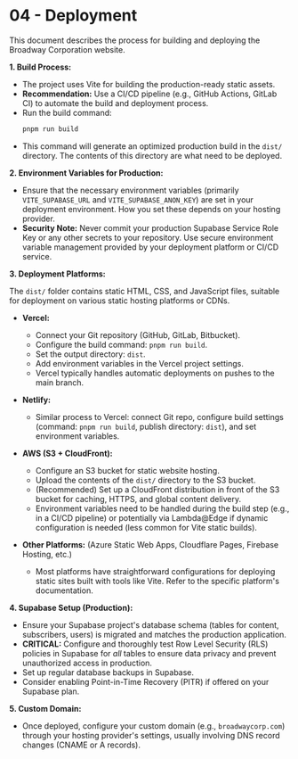 # 04 - Deployment

This document describes the process for building and deploying the Broadway Corporation website.

**1. Build Process:**

*   The project uses Vite for building the production-ready static assets.
*   **Recommendation:** Use a CI/CD pipeline (e.g., GitHub Actions, GitLab CI) to automate the build and deployment process.
*   Run the build command:
    ```bash
    pnpm run build
    ```
*   This command will generate an optimized production build in the `dist/` directory. The contents of this directory are what need to be deployed.

**2. Environment Variables for Production:**

*   Ensure that the necessary environment variables (primarily `VITE_SUPABASE_URL` and `VITE_SUPABASE_ANON_KEY`) are set in your deployment environment. How you set these depends on your hosting provider.
*   **Security Note:** Never commit your production Supabase Service Role Key or any other secrets to your repository. Use secure environment variable management provided by your deployment platform or CI/CD service.

**3. Deployment Platforms:**

The `dist/` folder contains static HTML, CSS, and JavaScript files, suitable for deployment on various static hosting platforms or CDNs.

*   **Vercel:**
    *   Connect your Git repository (GitHub, GitLab, Bitbucket).
    *   Configure the build command: `pnpm run build`.
    *   Set the output directory: `dist`.
    *   Add environment variables in the Vercel project settings.
    *   Vercel typically handles automatic deployments on pushes to the main branch.

*   **Netlify:**
    *   Similar process to Vercel: connect Git repo, configure build settings (command: `pnpm run build`, publish directory: `dist`), and set environment variables.

*   **AWS (S3 + CloudFront):**
    *   Configure an S3 bucket for static website hosting.
    *   Upload the contents of the `dist/` directory to the S3 bucket.
    *   (Recommended) Set up a CloudFront distribution in front of the S3 bucket for caching, HTTPS, and global content delivery.
    *   Environment variables need to be handled during the build step (e.g., in a CI/CD pipeline) or potentially via Lambda@Edge if dynamic configuration is needed (less common for Vite static builds).

*   **Other Platforms:** (Azure Static Web Apps, Cloudflare Pages, Firebase Hosting, etc.)
    *   Most platforms have straightforward configurations for deploying static sites built with tools like Vite. Refer to the specific platform's documentation.

**4. Supabase Setup (Production):**

*   Ensure your Supabase project's database schema (tables for content, subscribers, users) is migrated and matches the production application.
*   **CRITICAL:** Configure and thoroughly test Row Level Security (RLS) policies in Supabase for *all* tables to ensure data privacy and prevent unauthorized access in production.
*   Set up regular database backups in Supabase.
*   Consider enabling Point-in-Time Recovery (PITR) if offered on your Supabase plan.

**5. Custom Domain:**

*   Once deployed, configure your custom domain (e.g., `broadwaycorp.com`) through your hosting provider's settings, usually involving DNS record changes (CNAME or A records). 